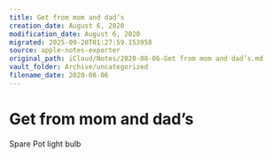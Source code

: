 ```yaml
---
title: Get from mom and dad’s
creation_date: August 6, 2020
modification_date: August 6, 2020
migrated: 2025-09-20T01:27:59.153958
source: apple-notes-exporter
original_path: iCloud/Notes/2020-08-06-Get from mom and dad’s.md
vault_folder: Archive/uncategorized
filename_date: 2020-08-06
---
```



# Get from mom and dad’s

Spare Pot light bulb
